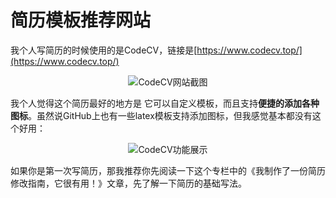 # 简历模板推荐网站

我个人写简历的时候使用的是CodeCV，链接是[https://www.codecv.top/](https://www.codecv.top/)

<div align="center">
  <img src="https://cdn.nlark.com/yuque/0/2025/png/50710264/1752313135095-40734b96-a2d2-4b5e-aed6-4e1608bc0aa0.png?x-oss-process=image%2Fformat%2Cwebp" alt="CodeCV网站截图" />
</div>

我个人觉得这个简历最好的地方是 它可以自定义模板，而且支持**便捷的添加各种图标**。虽然说GitHub上也有一些latex模板支持添加图标，但我感觉基本都没有这个好用：

<div align="center">
  <img src="https://cdn.nlark.com/yuque/0/2025/png/50710264/1752313032323-6a721f93-b921-474a-b156-6fe4c34d1873.png?x-oss-process=image%2Fformat%2Cwebp" alt="CodeCV功能展示" />
</div>

如果你是第一次写简历，那我推荐你先阅读一下这个专栏中的《我制作了一份简历修改指南，它很有用！》文章，先了解一下简历的基础写法。



